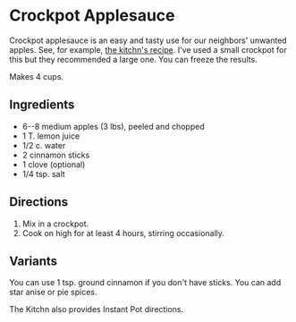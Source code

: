 # Crockpot Applesauce

Crockpot applesauce is an easy and tasty use for our neighbors' unwanted apples.  See, for example, [the kitchn's recipe](http://www.thekitchn.com/how-to-make-applesauce-in-the-slow-cooker-223486).  I've used a small crockpot for this but they recommended a large one.  You can freeze the results.

Makes 4 cups.

## Ingredients

* 6--8 medium apples (3 lbs), peeled and chopped
* 1 T. lemon juice
* 1/2 c. water
* 2 cinnamon sticks
* 1 clove (optional)
* 1/4 tsp. salt

## Directions

1. Mix in a crockpot.
2. Cook on high for at least 4 hours, stirring occasionally.

## Variants

You can use 1 tsp. ground cinnamon if you don't have sticks.  You can add star anise or pie spices.

The Kitchn also provides Instant Pot directions.
